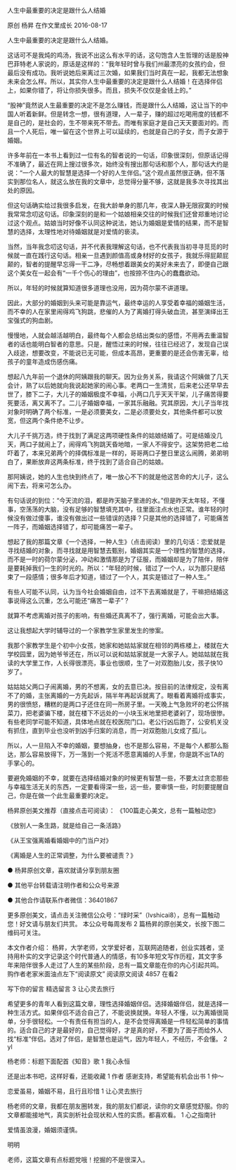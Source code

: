 人生中最重要的决定是跟什么人结婚

原创 杨昇  在作文里成长  2016-08-17


人生中最重要的决定是跟什么人结婚。

这话可不是我炖的鸡汤，我说不出这么有水平的话，这句饱含人生哲理的话是股神巴菲特老人家说的，原话是这样的：“我年轻时曾与我们州最漂亮的女孩约会，但最后没有成功。我听说她后来离过三次婚，如果我们当时真在一起，我都无法想象未来会怎么样。所以，其实你人生中最重要的决定是跟什么人结婚！在选择伴侣上，如果你错了，将让你损失很多。而且，损失不仅仅是金钱上的。”

“股神”竟然说人生最重要的决定不是怎么赚钱，而是跟什么人结婚，这让当下的中国人听着新鲜。但是转念一想，很有道理，人一辈子，赚的超过吃喝用度的钱都不是自己的，是社会的，生不带来死不带去。而唯有家庭才是自己天天要面对的。而且一个人死后，唯一留在这个世界上可以延续的，也就是自己的子女，而子女源于婚姻。

许多年前在一本书上看到过一位有名的智者说的一句话，印象很深刻，但原话记得不准确了，最近在网上搜过很多次，始终没有搜出那句话和那个人，那句话大约是说：“一个人最大的智慧是选择一个好的人生伴侣。”这个观点虽然很正确，但不落实到那位名人，就这么放在我的文章中，总觉得分量不够，这就是我多次寻找其出处的原因。

但这句话确实给过我很多启发，在我大龄单身的那几年，夜深人静无限寂寞的时候我常常念叨这句话。印象深刻的是和一个姑娘相亲交往的时候我们还曾郑重地讨论过这个观点。姑娘当时好像不认同这种说法，她认为婚姻是爱情的结果，而不是智慧的选择，太理性地对待婚姻就是对爱情的亵渎。

当然，当年我念叨这句话，并不代表我理解这句话，也不代表我当初寻寻觅觅的时候就一直在践行这句话。相亲一旦遇到颜值高或身材好的女孩子，我就乐得屁颠屁颠的，智者的提醒早忘得一干二净，尽畅想着跟美女的美好未来去了，即便自己跟这个美女在一起会有“一千个伤心的理由”，也按捺不住内心的蠢蠢欲动。

所以，年轻的时候就算知道很多道理也没用，因为荷尔蒙不讲道理。

因此，大部分的婚姻到头来可能是靠运气，最终幸运的人享受着幸福的婚姻生活，而不幸的人在家里闹得鸡飞狗跳，悲催的人为了离婚打得头破血流，甚至演绎出王宝强式的狗血剧。

慢慢地，人就会越活越明白，最终每个人都会总结出类似的感悟，不用再去重温智者的话也能明白智者的意思。只是，醒悟过来的时候，往往已经迟了，发现自己误入歧途，想要改变，不能说已无可能，但成本高昂，更重要的是还会伤害无辜，给孩子的童年造成伤感伤痛。

想起八九年前一个退休的阿姨跟我的聊天。因为业务关系，我请这个阿姨做了几天会计，熟了以后她就向我说起她家的闹心事。老两口一生清贫，后来老公还早早去世了，膝下二子，大儿子的婚姻极度不幸福，小两口几乎天天干架，儿子痛苦得要死要活，离又离不了。二儿子婚姻幸福，一家其乐融融。究其原因，大儿子当年找对象时明确了两个标准，一是必须要美女，二是必须要处女，其他条件都可以放宽，但这两个条件绝不让步。

大儿子千挑万选，终于找到了满足这两项硬性条件的姑娘结婚了。可是结婚没几天，两口子就闹上了，闹得鸡飞狗跳天昏地暗，一家人不得安宁。这架势把老二给吓着了，本来兄弟两个的择偶标准是一样的，哥哥两口子整日里这么闹腾，弟弟明白了，果断放弃这两条标准，终于找到了适合自己的姑娘。

那阿姨说，她的人生也快到终点了，唯一放心不下的就是他这苦命的大儿子，这么闹下去，将来可怎么办。

有句话说的到位：“今天流的泪，都是昨天脑子里进的水。”但是昨天太年轻，不懂事，空荡荡的大脑，没有足够的智慧填充其中，往里面注点水也正常。谁年轻的时候没有做过傻事，谁没有做出过一些错误的选择？只是其他的选择错了，可能痛苦一阵子，而婚姻选择错了，却可能痛苦一辈子。

想起了我的那篇文章《一个选择，一种人生》（点击阅读）里的几句话：恋爱就是寻找结婚的对象，而寻找就是用智慧去甄别，婚姻其实是一个理性的智慧的选择，而不是一时的荷尔蒙分泌，冲动和激情那是为了征服，而婚姻却是为了陪伴，陪伴是要耗掉我们一生的时光的。所以：“年轻的时候，错过了一个人，以为那只是结束了一段感情；很多年后才知道，错过了一个人，其实是错过了一种人生。”

有些人可能不认同，认为当今社会婚姻自由，过不下去离婚就是了，干嘛把结婚这事说得这么沉重，怎么可能还“痛苦一辈子”？

就算不考虑离婚对孩子的影响，有些婚还真离不了，强行离婚，可能会出大事。

这让我想起大学时辅导过的一个家教学生家里发生的惨案。

我那个家教学生是个初中小女孩，她家和她姑姑家就在相邻的两栋楼上，楼就在大学校园里，因为她爷爷还在，所以可以说和姑姑家就是一大家子人。她姑姑就在我读的大学里工作，人长得很漂亮，事业也很顺，生了一对双胞胎儿女，孩子快10岁了。

姑姑姑父两口子闹离婚，男的不想离，女的去意已决。按目前的法律规定，没有离不了的婚，主张离婚的一方先起诉，隔半年再起诉就离了。眼看着离婚将成事实，男的很愤怒，糟糕的是两口子还住在同一所房子里。一天晚上气急败坏的老公怀揣菜刀，把老婆骗下楼，就在楼下不远处的一小块玉米地里把老婆剁了，现场很惨。有些老同学可能不知道，具体地点就在校医院门口。老公行凶后跑了，公安机关没有抓住，直到毕业也没听到凶手归案的消息，而一对双胞胎儿女成了孤儿。

所以，人一旦陷入不幸的婚姻，要想抽身，也不是那么容易，不是每个人都那么豁达，那么容易放得下，万一落到一个死活不愿意离婚的人手里，你是跳不出TA的手掌心的。

要避免婚姻的不幸，就要在选择结婚对象的时候更有智慧一些，不要太过贪恋那些与幸福生活无关的东西，一定要看得深一些，远一些，要审慎一些，时刻要提醒自己，你是在做一个此生最重要的决定。


杨昇原创美文推荐（直接点击可阅读）：
《100篇走心美文，总有一篇触动您》

《放别人一条生路，就是给自己一条活路》

《从王宝强离婚看婚姻中的门当户对》

《离婚是人生的正常调整，为什么要被谴责？》

●  杨昇原创文章，喜欢就请分享到朋友圈

●  其他平台转载请注明作者和公众号来源

●  其他合作请联系作者微信：36401867

更多原创美文，请点击关注微信公众号：“绿时采”（lvshicai8），总有一篇触动您！好文请与朋友们共赏。
本公众号每周发布 2 篇杨昇的原创美文，长按下图二维码可关注。

本文作者介绍：
杨昇，大学老师，文学爱好者，互联网追随者，创业实践者，坚持用朴实的文字记录这个时代普通人的情感，有10多年短文写作历程，其文字多年来陪伴很多人走过了人生的某些阶段，总有一篇文章能在你的内心引起共鸣。
购作者老家米面油点左下“阅读原文”
阅读原文阅读 4857
 在看2

写下你的留言
精选留言
 3
让心灵去旅行

 希望更多的青年人看到这篇文章，理性选择婚姻伴侣。选择婚姻伴侣，就是选择一种生活方式。如果伴侣不适合自己了，不能说换就换。年轻人不懂，以为离婚很简单，分手很轻松。一个有责任有担当的人，是不会觉得离婚是一件轻松简单的事情的。适合自己的才是最好的，自己觉得好，才是真的好，不要为了面子而给外人找“标准”伴侣。选对了伴侣，是智慧也是运气，因为年轻人，不经历，不会懂。
 2
yl

 杨老师：标题下面配首《知音》歌
 1
我心永恒

 还是出本书吧，这样好看，还能收藏
 1
作者
 感谢支持，希望能有机会出书
 1
仲～

 恋爱虽易，婚姻不易，且行且珍惜
 1
让心灵去旅行

 杨老师的文章，我都在朋友圈转发，我的朋友们都说，读你的文章感觉舒服。你的文章都能接地气，真实剖析社会现状和人性的实质。都喜欢看。
 1
心之指南针

 爱情虽浪漫，婚姻须谨慎。

明明

 老师，这篇文章有点标题党哦！挖掘的不是很深入。
